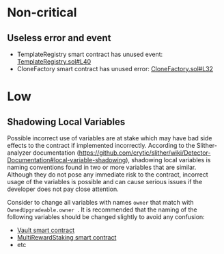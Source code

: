 # Non-critical
## Useless error and event

- TemplateRegistry smart contract has unused event:
[TemplateRegistry.sol#L40](https://github.com/code-423n4/2023-01-popcorn/blob/d95fc31449c260901811196d617366d6352258cd/src/vault/TemplateRegistry.sol#L40)
- CloneFactory smart contract has unused error:
[CloneFactory.sol#L32](https://github.com/code-423n4/2023-01-popcorn/blob/d95fc31449c260901811196d617366d6352258cd/src/vault/CloneFactory.sol#L32)

# Low
## Shadowing Local Variables

Possible incorrect use of variables are at stake which may have bad side effects to the contract if implemented incorrectly.
According to the Slither-analyzer documentation (https://github.com/crytic/slither/wiki/Detector-Documentation#local-variable-shadowing), shadowing local variables is naming conventions found in two or more variables that are similar. Although they do not pose any immediate risk to the contract, incorrect usage of the variables is possible and can cause serious issues if the developer does not pay close attention.

Consider to change all variables with names `owner` that match with `OwnedUpgradeable.owner `.
It is recommended that the naming of the following variables should be changed slightly to avoid any confusion:
- [Vault smart contract](https://github.com/code-423n4/2023-01-popcorn/blob/d95fc31449c260901811196d617366d6352258cd/src/vault/Vault.sol#L214)
- [MultiRewardStaking smart contract](https://github.com/code-423n4/2023-01-popcorn/blob/d95fc31449c260901811196d617366d6352258cd/src/utils/MultiRewardStaking.sol#L124)
- etc

